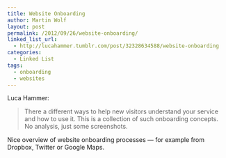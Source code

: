```yaml
---
title: Website Onboarding
author: Martin Wolf
layout: post
permalink: /2012/09/26/website-onboarding/
linked_list_url:
  - http://lucahammer.tumblr.com/post/32328634588/website-onboarding
categories:
  - Linked List
tags:
  - onboarding
  - websites
---
```

<p class="linked-list-quote-author">
  Luca Hammer:
</p>

> There a different ways to help new visitors understand your service and how to use it. This is a collection of such onboarding concepts. No analysis, just some screenshots.

Nice overview of website onboarding processes — for example from Dropbox, Twitter or Google Maps.